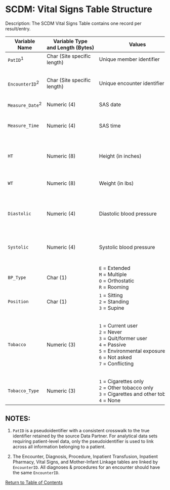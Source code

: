 # SCDM: Vital Signs Table Structure

Description: The SCDM Vital Signs Table contains one record per result/entry.

| Variable Name | Variable Type and Length (Bytes) | Values | Definition / Comments / Guideline | Example |
|---|---|---|---|---|
| `PatID`<sup>1</sup> | Char (Site specific length) | Unique member identifier | Arbitrary person-level identifier. Used to link across tables. | `123456789012345` |
| `EncounterID`<sup>2</sup> | Char (Site specific length) | Unique encounter identifier | Arbitrary encounter-level identifier. Used to link across the Encounter, Diagnosis, Procedure, Vital Signs, Inpatient Pharmacy, & Inpatient Transfusion tables. | `123456789012345_12242005_99218766_IP` |
| `Measure_Date`<sup>2</sup> | Numeric (4) | SAS date | Date the vital signs were measured. | `12/1/2005` |
| `Measure_Time` | Numeric (4) | SAS time | Time associated with the vital signs record. This may be the time an actual blood pressure measurement was taken or it may be a check-in time from encounter. | |
| `HT` | Numeric (8) | Height (in inches) | `####.##` = If `HT` can be represented in inches. Only populated if height was taken on this date. If missing, leave blank. | `60.50` |
| `WT` | Numeric (8) | Weight (in lbs) | `####.##` = If `WT` can be represented in pounds. Only populated if weight was taken on this date. If missing, leave blank. | `170.25` |
| `Diastolic` | Numeric (4) | Diastolic blood pressure | `###` = If `Diastolic` can be represented in mmHg. Only populated if diastolic blood pressure was taken on this date. If missing, leave blank. | `70` |
| `Systolic` | Numeric (4) | Systolic blood pressure | `###` = If `Systolic` can be represented in mmHg. Only populated if systolic blood pressure was taken on this date. If missing, leave blank. | `120` |
| `BP_Type` | Char (1) | `E` = Extended<br>`M` = Multiple<br>`O` = Orthostatic<br>`R` = Rooming | Type of blood pressure taken. | `E` |
| `Position` | Char (1) | `1` = Sitting<br>`2` = Standing<br>`3` = Supine | Position for orthostatic blood pressure. If unknown, leave blank. | `1` |
| `Tobacco` | Numeric (3) | `1` = Current user<br>`2` = Never<br>`3` = Quit/former user<br>`4` = Passive<br>`5` = Environmental exposure<br>`6` = Not asked<br>`7` = Conflicting | Tobacco status as of the visit date. Unknown values should be left blank. The "Not asked" value should be used only when it is a valid response from your system (e.g. this is a valid value for EPIC). The "Conflicting" value should be used when you receive tobacco information from multiple sources that disagree. | `3` |
| `Tobacco_Type` | Numeric (3) | `1` = Cigarettes only<br>`2` = Other tobacco only<br>`3` = Cigarettes and other tobacco<br>`4` = None  | Type of tobacco used. Unknown values should be left blank. | `4` |

## NOTES:

1. `PatID` is a pseudoidentifier with a consistent crosswalk to the true identifier retained by the source Data Partner. For analytical data sets requiring patient-level data, only the pseudoidentifier is used to link across all information belonging to a patient.

2. The Encounter, Diagnosis, Procedure, Inpatient Transfusion, Inpatient Pharmacy, Vital Signs, and Mother-Infant Linkage tables are linked by `EncounterID`. All diagnoses & procedures for an encounter should have the same `EncounterID`.

[Return to Table of Contents](atoc_scdm.md) 